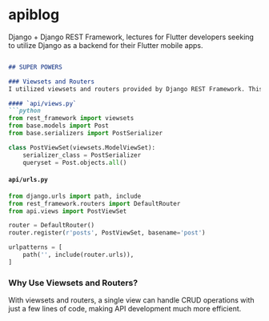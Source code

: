 # apiblog

Django + Django REST Framework, lectures for Flutter developers seeking to utilize Django as a backend 
for their Flutter mobile apps.

```markdown

## SUPER POWERS

### Viewsets and Routers
I utilized viewsets and routers provided by Django REST Framework. This produces powerful functionalities with just a few lines of code.

#### `api/views.py`
```python
from rest_framework import viewsets
from base.models import Post
from base.serializers import PostSerializer

class PostViewSet(viewsets.ModelViewSet):
    serializer_class = PostSerializer
    queryset = Post.objects.all()
```

#### `api/urls.py`
```python
from django.urls import path, include
from rest_framework.routers import DefaultRouter
from api.views import PostViewSet

router = DefaultRouter()
router.register(r'posts', PostViewSet, basename='post')

urlpatterns = [
    path('', include(router.urls)),
]
```

### Why Use Viewsets and Routers?
With viewsets and routers, a single view can handle CRUD operations with just a few lines of code, making API development much more efficient.
```
